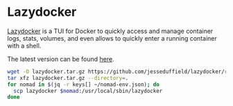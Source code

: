 # Lazydocker

[Lazydocker](https://github.com/jesseduffield/lazydocker) is a TUI for Docker to quickly access and manage container logs, stats, volumes, and even allows to quickly enter a running container with a shell.

The latest version can be found [here](https://github.com/jesseduffield/lazydocker/releases/latest).

```bash
wget -O lazydocker.tar.gz https://github.com/jesseduffield/lazydocker/releases/download/v0.20.0/lazydocker_0.20.0_Linux_x86_64.tar.gz
tar xfz lazydocker.tar.gz --directory=.
for nomad in $(jq -r keys[] ~/nomad-env.json); do
  scp lazydocker $nomad:/usr/local/sbin/lazydocker
done
```
